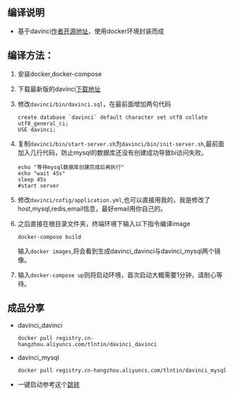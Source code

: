 ## 编译说明

- 基于davinci[作者开源地址](https://github.com/edp963/davinci)，使用docker环境封装而成

## 编译方法：

1. 安装docker,docker-compose
2. 下载最新版的davinci[下载地址](https://github.com/edp963/davinci/releases)

3. 修改`davinci/bin/davinci.sql`，在最前面增加两句代码

   ```shell
   create database `davinci` default character set utf8 collate utf8_general_ci;
   USE davinci;
   ```

4. 复制`davinci/bin/start-server.sh`为`davinci/bin/init-server.sh`,最前面加入几行代码，防止mysql的数据库还没有创建成功导致bi访问失败。

   ```shell
   echo "等待mysql数据库创建完成后再执行"
   echo "wait 45s"
   sleep 45s
   #start server
   ```

5. 修改`davinci/cofig/application.yml`,也可以直接用我的，我是修改了host,mysql,redis,email信息，最好email用你自己的。

6. 之后直接在根目录文件夹，终端环境下输入以下指令编译image

   `docker-compose build`

   输入`docker images`,将会看到生成davinci_davinci与davinci_mysql两个镜像。

7. 输入`docker-compose up`则将启动环境，首次启动大概需要1分钟，请耐心等待。

## 成品分享

- davinci_davinci

  ```shelll
  docker pull registry.cn-hangzhou.aliyuncs.com/tlntin/davinci_davinci
  ```

- davinci_mysql

  ```shell
  docker pull registry.cn-hangzhou.aliyuncs.com/tlntin/davinci_mysql
  ```
- 一键启动参考这个[跳转](https://github.com/Tlntin/davinci_davinci)
  


